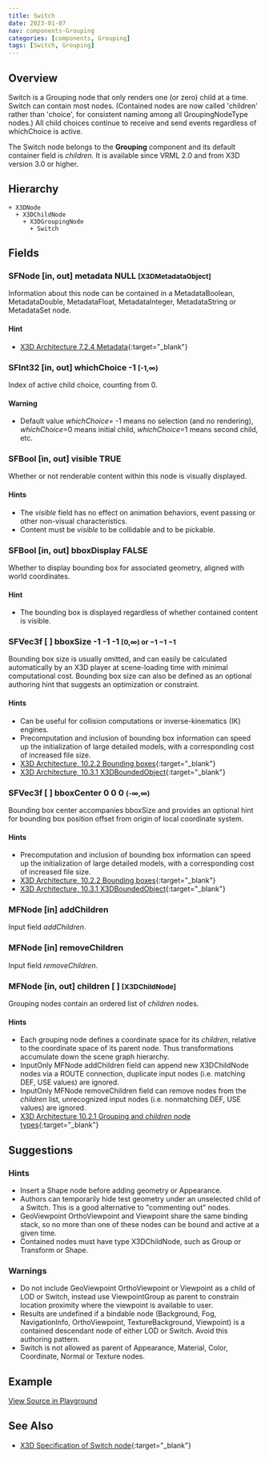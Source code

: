 ```yaml
---
title: Switch
date: 2023-01-07
nav: components-Grouping
categories: [components, Grouping]
tags: [Switch, Grouping]
---
```

<style>
.post h3 {
  word-spacing: 0.2em;
}
</style>

## Overview

Switch is a Grouping node that only renders one (or zero) child at a time. Switch can contain most nodes. (Contained nodes are now called 'children' rather than 'choice', for consistent naming among all GroupingNodeType nodes.) All child choices continue to receive and send events regardless of whichChoice is active.

The Switch node belongs to the **Grouping** component and its default container field is *children.* It is available since VRML 2.0 and from X3D version 3.0 or higher.

## Hierarchy

```
+ X3DNode
  + X3DChildNode
    + X3DGroupingNode
      + Switch
```

## Fields

### SFNode [in, out] **metadata** NULL <small>[X3DMetadataObject]</small>

Information about this node can be contained in a MetadataBoolean, MetadataDouble, MetadataFloat, MetadataInteger, MetadataString or MetadataSet node.

#### Hint

- [X3D Architecture 7.2.4 Metadata](https://www.web3d.org/specifications/X3Dv4Draft/ISO-IEC19775-1v4-IS.proof//Part01/components/core.html#Metadata){:target="_blank"}

### SFInt32 [in, out] **whichChoice** -1 <small>[-1,∞)</small>

Index of active child choice, counting from 0.

#### Warning

- Default value *whichChoice*= -1 means no selection (and no rendering), *whichChoice*=0 means initial child, *whichChoice*=1 means second child, etc.

### SFBool [in, out] **visible** TRUE

Whether or not renderable content within this node is visually displayed.

#### Hints

- The *visible* field has no effect on animation behaviors, event passing or other non-visual characteristics.
- Content must be *visible* to be collidable and to be pickable.

### SFBool [in, out] **bboxDisplay** FALSE

Whether to display bounding box for associated geometry, aligned with world coordinates.

#### Hint

- The bounding box is displayed regardless of whether contained content is visible.

### SFVec3f [ ] **bboxSize** -1 -1 -1 <small>[0,∞) or −1 −1 −1</small>

Bounding box size is usually omitted, and can easily be calculated automatically by an X3D player at scene-loading time with minimal computational cost. Bounding box size can also be defined as an optional authoring hint that suggests an optimization or constraint.

#### Hints

- Can be useful for collision computations or inverse-kinematics (IK) engines.
- Precomputation and inclusion of bounding box information can speed up the initialization of large detailed models, with a corresponding cost of increased file size.
- [X3D Architecture, 10.2.2 Bounding boxes](https://www.web3d.org/specifications/X3Dv4Draft/ISO-IEC19775-1v4-IS.proof//Part01/components/grouping.html#BoundingBoxes){:target="_blank"}
- [X3D Architecture, 10.3.1 X3DBoundedObject](https://www.web3d.org/specifications/X3Dv4Draft/ISO-IEC19775-1v4-IS.proof//Part01/components/grouping.html#X3DBoundedObject){:target="_blank"}

### SFVec3f [ ] **bboxCenter** 0 0 0 <small>(-∞,∞)</small>

Bounding box center accompanies bboxSize and provides an optional hint for bounding box position offset from origin of local coordinate system.

#### Hints

- Precomputation and inclusion of bounding box information can speed up the initialization of large detailed models, with a corresponding cost of increased file size.
- [X3D Architecture, 10.2.2 Bounding boxes](https://www.web3d.org/specifications/X3Dv4Draft/ISO-IEC19775-1v4-IS.proof//Part01/components/grouping.html#BoundingBoxes){:target="_blank"}
- [X3D Architecture, 10.3.1 X3DBoundedObject](https://www.web3d.org/specifications/X3Dv4Draft/ISO-IEC19775-1v4-IS.proof//Part01/components/grouping.html#X3DBoundedObject){:target="_blank"}

### MFNode [in] **addChildren**

Input field *addChildren*.

### MFNode [in] **removeChildren**

Input field *removeChildren*.

### MFNode [in, out] **children** [ ] <small>[X3DChildNode]</small>

Grouping nodes contain an ordered list of *children* nodes.

#### Hints

- Each grouping node defines a coordinate space for its *children*, relative to the coordinate space of its parent node. Thus transformations accumulate down the scene graph hierarchy.
- InputOnly MFNode addChildren field can append new X3DChildNode nodes via a ROUTE connection, duplicate input nodes (i.e. matching DEF, USE values) are ignored.
- InputOnly MFNode removeChildren field can remove nodes from the *children* list, unrecognized input nodes (i.e. nonmatching DEF, USE values) are ignored.
- [X3D Architecture 10.2.1 Grouping and *children* node types](https://www.web3d.org/specifications/X3Dv4Draft/ISO-IEC19775-1v4-IS.proof//Part01/components/grouping.html#GroupingAndChildrenNodes){:target="_blank"}

## Suggestions

### Hints

- Insert a Shape node before adding geometry or Appearance.
- Authors can temporarily hide test geometry under an unselected child of a Switch. This is a good alternative to "commenting out" nodes.
- GeoViewpoint OrthoViewpoint and Viewpoint share the same binding stack, so no more than one of these nodes can be bound and active at a given time.
- Contained nodes must have type X3DChildNode, such as Group or Transform or Shape.

### Warnings

- Do not include GeoViewpoint OrthoViewpoint or Viewpoint as a child of LOD or Switch, instead use ViewpointGroup as parent to constrain location proximity where the viewpoint is available to user.
- Results are undefined if a bindable node (Background, Fog, NavigationInfo, OrthoViewpoint, TextureBackground, Viewpoint) is a contained descendant node of either LOD or Switch. Avoid this authoring pattern.
- Switch is not allowed as parent of Appearance, Material, Color, Coordinate, Normal or Texture nodes.

## Example

<x3d-canvas src="https://create3000.github.io/media/examples/Grouping/Switch/Switch.x3d" update="auto"></x3d-canvas>

[View Source in Playground](/x_ite/playground/?url=https://create3000.github.io/media/examples/Grouping/Switch/Switch.x3d)

## See Also

- [X3D Specification of Switch node](https://www.web3d.org/documents/specifications/19775-1/V4.0/Part01/components/grouping.html#Switch){:target="_blank"}
